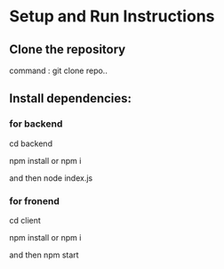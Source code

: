 # Setup and Run Instructions

## Clone the repository

command : git clone repo..

## Install dependencies:

### for backend

cd backend 

npm install or npm i

and then node index.js

### for fronend

cd client

npm install or npm i

and then npm start

